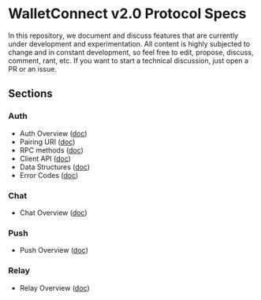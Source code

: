 # WalletConnect v2.0 Protocol Specs

In this repository, we document and discuss features that are currently under development and experimentation. All content is highly subjected to change and in constant development, so feel free to edit, propose, discuss, comment, rant, etc. If you want to start a technical discussion, just open a PR or an issue.

## Sections

### Auth

- Auth Overview ([doc](auth/README.md))
- Pairing URI ([doc](auth/pairing-uri.md))
- RPC methods ([doc](auth/rpc-methods.md))
- Client API ([doc](auth/client-api.md))
- Data Structures ([doc](auth/data-structures.md))
- Error Codes ([doc](auth/error-codes.md))

### Chat

- Chat Overview ([doc](chat/README.md))

### Push

- Push Overview ([doc](push/README.md))

### Relay

- Relay Overview ([doc](relay/README.md))
